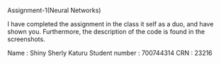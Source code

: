 Assignment-1(Neural Networks)

I have completed the assignment in the class it self as a duo, and have shown you. Furthermore, the description of the code is found in the screenshots.


Name : Shiny Sherly Katuru
Student number : 700744314
CRN : 23216
